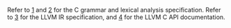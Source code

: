 Refer to [1] and [2] for the C grammar and lexical analysis specification. Refer to [3] for the LLVM IR specification, and [4] for the LLVM C API documentation.

[1]: http://www.quut.com/c/ANSI-C-grammar-y-2011.html
[2]: http://www.quut.com/c/ANSI-C-grammar-l-2011.html
[3]: http://llvm.org/docs/LangRef.html
[4]: http://llvm.org/doxygen/
